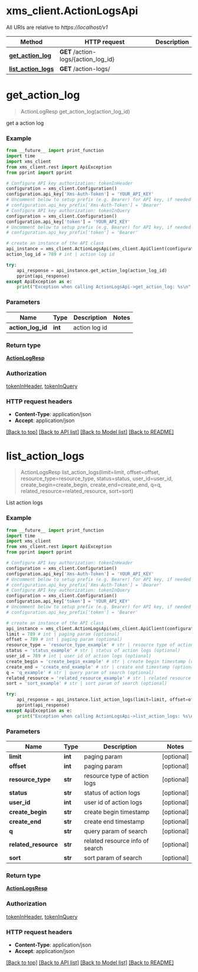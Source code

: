 # xms_client.ActionLogsApi

All URIs are relative to *https://localhost/v1*

Method | HTTP request | Description
------------- | ------------- | -------------
[**get_action_log**](ActionLogsApi.md#get_action_log) | **GET** /action-logs/{action_log_id} | 
[**list_action_logs**](ActionLogsApi.md#list_action_logs) | **GET** /action-logs/ | 


# **get_action_log**
> ActionLogResp get_action_log(action_log_id)



get a action log

### Example
```python
from __future__ import print_function
import time
import xms_client
from xms_client.rest import ApiException
from pprint import pprint

# Configure API key authorization: tokenInHeader
configuration = xms_client.Configuration()
configuration.api_key['Xms-Auth-Token'] = 'YOUR_API_KEY'
# Uncomment below to setup prefix (e.g. Bearer) for API key, if needed
# configuration.api_key_prefix['Xms-Auth-Token'] = 'Bearer'
# Configure API key authorization: tokenInQuery
configuration = xms_client.Configuration()
configuration.api_key['token'] = 'YOUR_API_KEY'
# Uncomment below to setup prefix (e.g. Bearer) for API key, if needed
# configuration.api_key_prefix['token'] = 'Bearer'

# create an instance of the API class
api_instance = xms_client.ActionLogsApi(xms_client.ApiClient(configuration))
action_log_id = 789 # int | action log id

try:
    api_response = api_instance.get_action_log(action_log_id)
    pprint(api_response)
except ApiException as e:
    print("Exception when calling ActionLogsApi->get_action_log: %s\n" % e)
```

### Parameters

Name | Type | Description  | Notes
------------- | ------------- | ------------- | -------------
 **action_log_id** | **int**| action log id | 

### Return type

[**ActionLogResp**](ActionLogResp.md)

### Authorization

[tokenInHeader](../README.md#tokenInHeader), [tokenInQuery](../README.md#tokenInQuery)

### HTTP request headers

 - **Content-Type**: application/json
 - **Accept**: application/json

[[Back to top]](#) [[Back to API list]](../README.md#documentation-for-api-endpoints) [[Back to Model list]](../README.md#documentation-for-models) [[Back to README]](../README.md)

# **list_action_logs**
> ActionLogsResp list_action_logs(limit=limit, offset=offset, resource_type=resource_type, status=status, user_id=user_id, create_begin=create_begin, create_end=create_end, q=q, related_resource=related_resource, sort=sort)



List action logs

### Example
```python
from __future__ import print_function
import time
import xms_client
from xms_client.rest import ApiException
from pprint import pprint

# Configure API key authorization: tokenInHeader
configuration = xms_client.Configuration()
configuration.api_key['Xms-Auth-Token'] = 'YOUR_API_KEY'
# Uncomment below to setup prefix (e.g. Bearer) for API key, if needed
# configuration.api_key_prefix['Xms-Auth-Token'] = 'Bearer'
# Configure API key authorization: tokenInQuery
configuration = xms_client.Configuration()
configuration.api_key['token'] = 'YOUR_API_KEY'
# Uncomment below to setup prefix (e.g. Bearer) for API key, if needed
# configuration.api_key_prefix['token'] = 'Bearer'

# create an instance of the API class
api_instance = xms_client.ActionLogsApi(xms_client.ApiClient(configuration))
limit = 789 # int | paging param (optional)
offset = 789 # int | paging param (optional)
resource_type = 'resource_type_example' # str | resource type of action logs (optional)
status = 'status_example' # str | status of action logs (optional)
user_id = 789 # int | user id of action logs (optional)
create_begin = 'create_begin_example' # str | create begin timestamp (optional)
create_end = 'create_end_example' # str | create end timestamp (optional)
q = 'q_example' # str | query param of search (optional)
related_resource = 'related_resource_example' # str | related resource info of search (optional)
sort = 'sort_example' # str | sort param of search (optional)

try:
    api_response = api_instance.list_action_logs(limit=limit, offset=offset, resource_type=resource_type, status=status, user_id=user_id, create_begin=create_begin, create_end=create_end, q=q, related_resource=related_resource, sort=sort)
    pprint(api_response)
except ApiException as e:
    print("Exception when calling ActionLogsApi->list_action_logs: %s\n" % e)
```

### Parameters

Name | Type | Description  | Notes
------------- | ------------- | ------------- | -------------
 **limit** | **int**| paging param | [optional] 
 **offset** | **int**| paging param | [optional] 
 **resource_type** | **str**| resource type of action logs | [optional] 
 **status** | **str**| status of action logs | [optional] 
 **user_id** | **int**| user id of action logs | [optional] 
 **create_begin** | **str**| create begin timestamp | [optional] 
 **create_end** | **str**| create end timestamp | [optional] 
 **q** | **str**| query param of search | [optional] 
 **related_resource** | **str**| related resource info of search | [optional] 
 **sort** | **str**| sort param of search | [optional] 

### Return type

[**ActionLogsResp**](ActionLogsResp.md)

### Authorization

[tokenInHeader](../README.md#tokenInHeader), [tokenInQuery](../README.md#tokenInQuery)

### HTTP request headers

 - **Content-Type**: application/json
 - **Accept**: application/json

[[Back to top]](#) [[Back to API list]](../README.md#documentation-for-api-endpoints) [[Back to Model list]](../README.md#documentation-for-models) [[Back to README]](../README.md)


